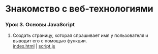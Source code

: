 # Знакомство с веб-технологиями

### Урок 3. Основы JavaScript

1. Создать страницу, которая спрашивает имя у пользователя и выводит его с помощью функции.  
[index.html](https://github.com/4ephb/IntroWebTech/blob/main/HW03/index.html) | [script.js](https://github.com/4ephb/IntroWebTech/blob/main/HW03/script.js)
